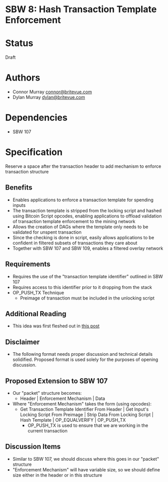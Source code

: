SBW 8: Hash Transaction Template Enforcement
============================================

# Status
Draft

# Authors
* Connor Murray <connor@britevue.com>
* Dylan Murray <dylan@britevue.com>

# Dependencies
* SBW 107

# Specification

Reserve a space after the transaction header to add mechanism to enforce transaction structure

## Benefits
* Enables applications to enforce a transaction template for spending inputs
* The transaction template is stripped from the locking script and hashed using Bitcoin Script opcodes, enabling applications to offload validation of transaction template enforcement to the mining network
* Allows the creation of DAGs where the template only needs to be validated for unspent transaction
* Since the checking is done in script, easily allows applications to be confident in filtered subsets of transactions they care about
* Together with SBW 107 and SBW 109, enables a filtered overlay network

## Requirements

* Requires the use of the "transaction template identifier" outlined in SBW 107
* Requires access to this identifier prior to it dropping from the stack
* OP_PUSH_TX Technique
	* Preimage of transaction must be included in the unlocking script

## Additional Reading
* This idea was first fleshed out in [this post](https://mdtechnologies.medium.com/how-to-create-overlay-networks-inside-bitcoin-script-a5f1a0504386) 

## Disclaimer
* The following format needs proper discussion and technical details solidified. Proposed format is used solely for the purposes of opening discussion.

## Proposed Extension to SBW 107
* Our "packet" structure becomes:
	* Header | Enforcement Mechanism | Data
* Where "Enforcement Mechanism" takes the form (using opcodes):
	* Get Transaction Template Identifier From Header | Get Input's Locking Script From Preimage | Strip Data From Locking Script | Hash Template | OP_EQUALVERIFY | OP_PUSH_TX
		* OP_PUSH_TX is used to ensure that we are working in the current transaction

## Discussion Items

* Similar to SBW 107, we should discuss where this goes in our "packet" structure
* "Enforcement Mechanism" will have variable size, so we should define size either in the header or in this structure

